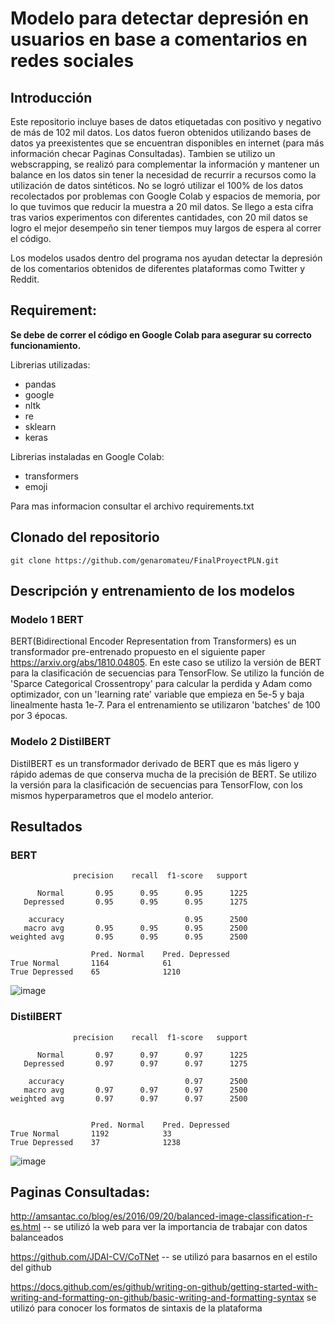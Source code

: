 # Modelo para detectar depresión en usuarios en base a comentarios en redes sociales
## Introducción
Este repositorio incluye bases de datos etiquetadas con positivo y negativo de más de 102 mil datos. Los datos fueron obtenidos utilizando bases de datos ya preexistentes que se encuentran disponibles en internet (para más información checar Paginas Consultadas). Tambien se utilizo un webscrapping, se realizó para complementar la información y mantener un balance en los datos sin tener la necesidad de recurrir a recursos como la utilización de datos sintéticos. No se logró utilizar el 100% de los datos recolectados por problemas con Google Colab y espacios de memoria, por lo que tuvimos que reducir la muestra a 20 mil datos. Se llego a esta cifra tras varios experimentos con diferentes cantidades, con 20 mil datos se logro el mejor desempeño sin tener tiempos muy largos de espera al correr el código.

Los modelos usados dentro del programa nos ayudan detectar la depresión de los comentarios obtenidos de diferentes plataformas como Twitter y Reddit.

## Requirement:

**Se debe de correr el código en Google Colab para asegurar su correcto funcionamiento.**

Librerias utilizadas:
- pandas
- google
- nltk
- re
- sklearn
- keras

Librerias instaladas en Google Colab:
- transformers
- emoji

Para mas informacion consultar el archivo requirements.txt

## Clonado del repositorio
```
git clone https://github.com/genaromateu/FinalProyectPLN.git
```
## Descripción y entrenamiento de los modelos

### Modelo 1 BERT

BERT(Bidirectional Encoder Representation from Transformers) es un transformador pre-entrenado propuesto en el siguiente paper https://arxiv.org/abs/1810.04805. En este caso se utilizo la versión de BERT para la clasificación de secuencias para TensorFlow. Se utilizo la función de 'Sparce Categorical Crossentropy' para calcular la perdida y Adam como optimizador, con un 'learning rate' variable que empieza en 5e-5 y baja linealmente hasta 1e-7. Para el entrenamiento se utilizaron 'batches' de 100 por 3 épocas.

### Modelo 2 DistilBERT

DistilBERT es un transformador derivado de BERT que es más ligero y rápido ademas de que conserva mucha de la precisión de BERT. Se utilizo la versión para la clasificación de secuencias para TensorFlow, con los mismos hyperparametros que el modelo anterior.

## Resultados

### BERT

                  precision    recall  f1-score   support

          Normal       0.95      0.95      0.95      1225
       Depressed       0.95      0.95      0.95      1275

        accuracy                           0.95      2500
       macro avg       0.95      0.95      0.95      2500
    weighted avg       0.95      0.95      0.95      2500

                      Pred. Normal	  Pred. Depressed
    True Normal       1164	          61
    True Depressed	  65              1210
    
    
![image](https://user-images.githubusercontent.com/22597422/127587702-18dc116d-d16a-4727-b956-c3c7ac7740fe.png)


### DistilBERT

                  precision    recall  f1-score   support

          Normal       0.97      0.97      0.97      1225
       Depressed       0.97      0.97      0.97      1275

        accuracy                           0.97      2500
       macro avg       0.97      0.97      0.97      2500
    weighted avg       0.97      0.97      0.97      2500
    
    
                      Pred. Normal	  Pred. Depressed
    True Normal       1192	          33
    True Depressed	  37              1238



![image](https://user-images.githubusercontent.com/22597422/127587590-bbf56240-d4d8-43ea-8c01-3f5c73758f50.png)

## Paginas Consultadas:

http://amsantac.co/blog/es/2016/09/20/balanced-image-classification-r-es.html -- se utilizó la web para ver la importancia de trabajar con datos balanceados

https://github.com/JDAI-CV/CoTNet -- se utilizó para basarnos en el estilo del github

https://docs.github.com/es/github/writing-on-github/getting-started-with-writing-and-formatting-on-github/basic-writing-and-formatting-syntax se utilizó para conocer los formatos de sintaxis de la plataforma

